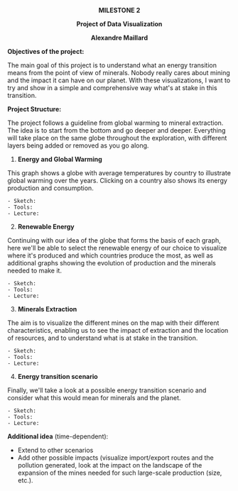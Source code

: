 **<p align="center">MILESTONE 2</p>**
**<p align="center">Project of Data Visualization</p>**
**<p align="center">Alexandre Maillard</p>**

**Objectives of the project:**

The main goal of this project is to understand what an energy transition means from the point of view of minerals. Nobody really cares about mining and the impact it can have on our planet. With these visualizations, I want to try and show in a simple and comprehensive way what's at stake in this transition.


**Project Structure:**

The project follows a guideline from global warming to mineral extraction. The idea is to start from the bottom and go deeper and deeper.
Everything will take place on the same globe throughout the exploration, with different layers being added or removed as you go along.  

1. **Energy and Global Warming**

This graph shows a globe with average temperatures by country to illustrate global warming over the years. Clicking on a country also shows its energy production and consumption.

	- Sketch: 
	- Tools: 
	- Lecture:

2. **Renewable Energy**

Continuing with our idea of the globe that forms the basis of each graph, here we'll be able to select the renewable energy of our choice to visualize where it's produced and which countries produce the most, as well as additional graphs showing the evolution of production and the minerals needed to make it.

	- Sketch: 
	- Tools: 
	- Lecture:

3. **Minerals Extraction**

The aim is to visualize the different mines on the map with their different characteristics, enabling us to see the impact of extraction and the location of resources, and to understand what is at stake in the transition.

	- Sketch: 
	- Tools: 
	- Lecture:

4. **Energy transition scenario**

Finally, we'll take a look at a possible energy transition scenario and consider what this would mean for minerals and the planet.

	- Sketch: 
	- Tools: 
	- Lecture:

**Additional idea** (time-dependent): 
- Extend to other scenarios 
- Add other possible impacts (visualize import/export routes and the pollution generated, look at the impact on the landscape of the expansion of the mines needed for such large-scale production (size, etc.).

